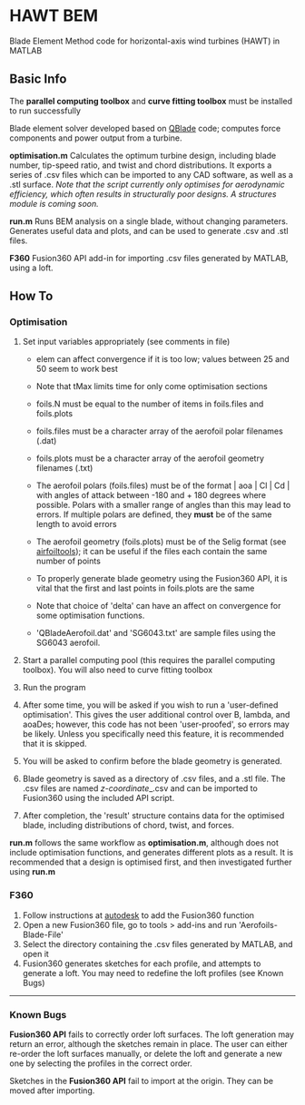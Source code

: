 
# HAWT BEM

Blade Element Method code for horizontal-axis wind turbines (HAWT) in MATLAB

## Basic Info

The **parallel computing toolbox** and **curve fitting toolbox** must be installed to run successfully

Blade element solver developed based on [QBlade](http://www.q-blade.de) code; computes force components and power output from a turbine.

**optimisation.m** Calculates the optimum turbine design, including blade number, tip-speed ratio, and twist and chord distributions. It exports a series of .csv files which can be imported to any CAD software, as well as a .stl surface.
*Note that the script currently only optimises for aerodynamic efficiency, which often results in structurally poor designs. A structures module is coming soon.*

**run.m** Runs BEM analysis on a single blade, without changing parameters. Generates useful data and plots, and can be used to generate .csv and .stl files.

**F360** Fusion360 API add-in for importing .csv files generated by MATLAB, using a loft.

## How To

### Optimisation

1. Set input variables appropriately (see comments in file)

    - elem can affect convergence if it is too low; values between 25 and 50 seem to work best
    - Note that tMax limits time for only come optimisation sections
    - foils.N must be equal to the number of items in foils.files and foils.plots
    - foils.files must be a character array of the aerofoil polar filenames (.dat)
    - foils.plots must be a character array of the aerofoil geometry filenames (.txt)
    
    - The aerofoil polars (foils.files) must be of the format  | aoa | Cl | Cd |  with angles of attack between -180 and + 180 degrees where possible. Polars with a smaller range of angles than this may lead to errors. If multiple polars are defined, they **must** be of the same length to avoid errors
    - The aerofoil geometry (foils.plots) must be of the Selig format (see [airfoiltools](http://www.airfoiltools.com)); it can be useful if the files each contain the same number of points
    - To properly generate blade geometry using the Fusion360 API, it is vital that the first and last points in foils.plots are the same
    - Note that choice of 'delta' can have an affect on convergence for some optimisation functions.
    - 'QBladeAerofoil.dat' and 'SG6043.txt' are sample files using the SG6043 aerofoil.
 
2. Start a parallel computing pool (this requires the parallel computing toolbox). You will also need to curve fitting toolbox

3. Run the program

4. After some time, you will be asked if you wish to run a 'user-defined optimisation'. This gives the user additional control over B, lambda, and aoaDes; however, this code has not been 'user-proofed', so errors may be likely. Unless you specifically need this feature, it is recommended that it is skipped.

5. You will be asked to confirm before the blade geometry is generated.

6. Blade geometry is saved as a directory of .csv files, and a .stl file. The .csv files are named *z-coordinate*_.csv and can be imported to Fusion360 using the included API script.

7. After completion, the 'result' structure contains data for the optimised blade, including distributions of chord, twist, and forces.

**run.m** follows the same workflow as **optimisation.m**, although does not include optimisation functions, and generates different plots as a result. It is recommended that a design is optimised first, and then investigated further using **run.m**

### F360

1. Follow instructions at [autodesk](https://knowledge.autodesk.com/support/fusion-360/troubleshooting/caas/sfdcarticles/sfdcarticles/How-to-install-an-ADD-IN-and-Script-in-Fusion-360.html) to add the Fusion360 function
2. Open a new Fusion360 file, go to tools > add-ins and run 'Aerofoils-Blade-File'
3. Select the directory containing the .csv files generated by MATLAB, and open it
4. Fusion360 generates sketches for each profile, and attempts to generate a loft. You may need to redefine the loft profiles (see Known Bugs)

***

### Known Bugs

**Fusion360 API** fails to correctly order loft surfaces. The loft generation may return an error, although the sketches remain in place. The user can either re-order the loft surfaces manually, or delete the loft and generate a new one by selecting the profiles in the correct order.

Sketches in the **Fusion360 API** fail to import at the origin. They can be moved after importing.

